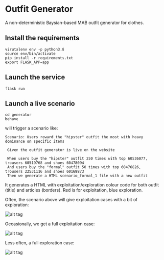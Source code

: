 # Outfit Generator
A non-deterministic Baysian-based  MAB outfit generator for clothes.


## Install the requirements

```
virutalenv env -p python3.8
source env/bin/activate
pip install -r requirements.txt 
export FLASK_APP=app
```

## Launch the service

```
flask run
```


## Launch a live scenario

```
cd generator
behave
```

will trigger a scenario like:

```
Scenario: Users reward the "hipster" outfit the most with heavy dominance on specific items

 Given the outfit generator is live on the website

 When users buy the "hipster" outfit 250 times with top 60536077, trousers 60519768 and shoes 60478094
 And users buy the "formal" outfit 50 times with top 60476826, trousers 22531116 and shoes 60168873
 Then we generate a HTML scenario_formal_1 file with a new outfit
```

It generates a HTML with exploitation/exploration colour code for both outfit (title) and articles (borders).
Red is for exploitation, blue exploration.

Often, the scenario above will give exploitation cases with a bit of exploration:

![alt tag](https://i.ibb.co/sPQfSDT/Screenshot-2021-10-24-at-01-09-33.png)

Occasionally, we get a full exploitation case:

![alt tag](https://i.ibb.co/8rKzMJw/Screenshot-2021-10-24-at-01-36-20.png)

Less often, a full exploration case:

![alt tag](https://i.ibb.co/Y8krSMM/Screenshot-2021-10-24-at-01-26-11.png)